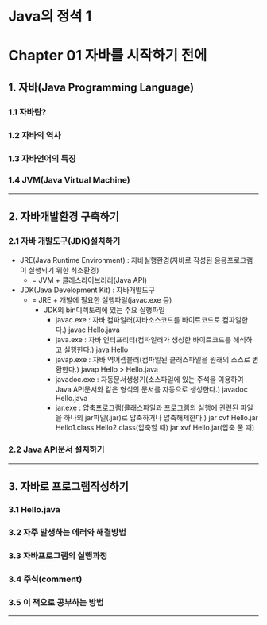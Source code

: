 Java의 정석 1
===========

# Chapter 01 자바를 시작하기 전에

## 1. 자바(Java Programming Language)

### 1.1 자바란?

### 1.2 자바의 역사

### 1.3 자바언어의 특징

### 1.4 JVM(Java Virtual Machine)



***

## 2. 자바개발환경 구축하기

### 2.1 자바 개발도구(JDK)설치하기

- JRE(Java Runtime Environment) : 자바실행환경(자바로 작성된 응용프로그램이 실행되기 위한 최소환경)
  - = JVM + 클래스라이브러리(Java API)
- JDK(Java Development Kit) : 자바개발도구
  - = JRE + 개발에 필요한 실행파일(javac.exe 등)
    - JDK의 bin디렉토리에 있는 주요 실행파일
      - javac.exe : 자바 컴파일러(자바소스코드를 바이트코드로 컴파일한다.)
        javac Hello.java
      - java.exe : 자바 인터프리터(컴파일러가 생성한 바이트코드를 해석하고 실행한다.)
        java Hello
      - javap.exe : 자바 역어셈블러(컴파일된 클래스파일을 원래의 소스로 변환한다.)
        javap Hello > Hello.java
      - javadoc.exe : 자동문서생성기(소스파일에 있는 주석을 이용하여 Java API문서와 같은 형식의 문서를 자동으로 생성한다.)
        javadoc Hello.java
      - jar.exe : 압축프로그램(클래스파일과 프로그램의 실행에 관련된 파일을 하나의 jar파일(.jar)로 압축하거나 압축해제한다.)
        jar cvf Hello.jar Hello1.class Hello2.class(압축할 때)
        jar xvf Hello.jar(압축 풀 때)

### 2.2 Java API문서 설치하기



***

## 3. 자바로 프로그램작성하기

### 3.1 Hello.java

### 3.2 자주 발생하는 에러와 해결방법

### 3.3 자바프로그램의 실행과정

### 3.4 주석(comment)

### 3.5 이 책으로 공부하는 방법

***

